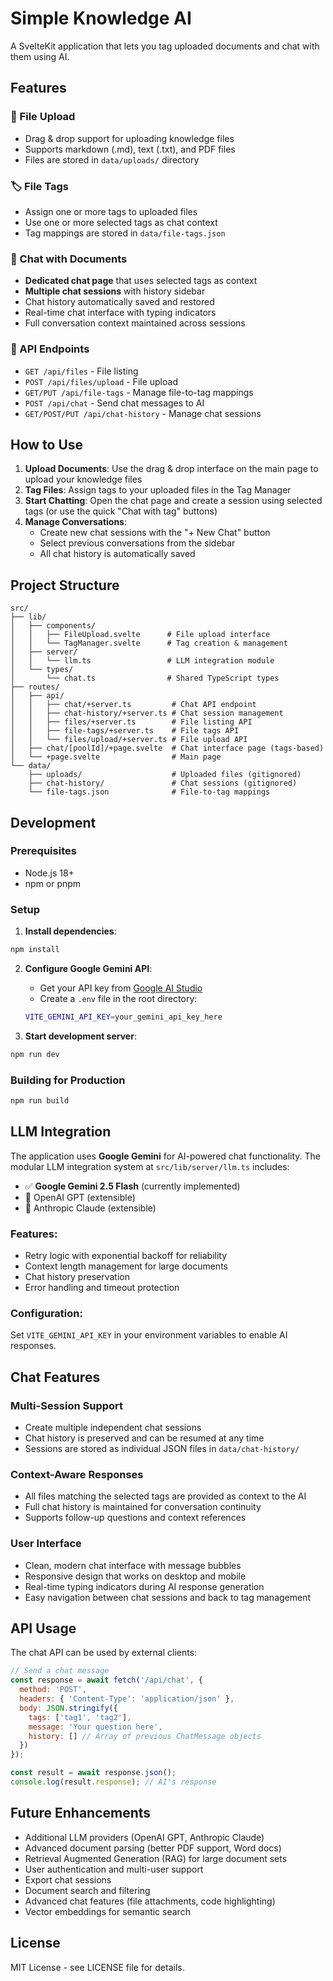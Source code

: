 # Simple Knowledge AI

A SvelteKit application that lets you tag uploaded documents and chat with them using AI.

## Features

### 📁 File Upload
- Drag & drop support for uploading knowledge files
- Supports markdown (.md), text (.txt), and PDF files
- Files are stored in `data/uploads/` directory

### 🏷️ File Tags
- Assign one or more tags to uploaded files
- Use one or more selected tags as chat context
- Tag mappings are stored in `data/file-tags.json`

### 💬 Chat with Documents
- **Dedicated chat page** that uses selected tags as context
- **Multiple chat sessions** with history sidebar
- Chat history automatically saved and restored
- Real-time chat interface with typing indicators
- Full conversation context maintained across sessions

### 🔧 API Endpoints
- `GET /api/files` - File listing
- `POST /api/files/upload` - File upload
- `GET/PUT /api/file-tags` - Manage file-to-tag mappings
- `POST /api/chat` - Send chat messages to AI
- `GET/POST/PUT /api/chat-history` - Manage chat sessions

## How to Use

1. **Upload Documents**: Use the drag & drop interface on the main page to upload your knowledge files
2. **Tag Files**: Assign tags to your uploaded files in the Tag Manager
3. **Start Chatting**: Open the chat page and create a session using selected tags (or use the quick "Chat with tag" buttons)
4. **Manage Conversations**: 
   - Create new chat sessions with the "+ New Chat" button
   - Select previous conversations from the sidebar
   - All chat history is automatically saved

## Project Structure

```
src/
├── lib/
│   ├── components/
│   │   ├── FileUpload.svelte      # File upload interface
│   │   └── TagManager.svelte      # Tag creation & management
│   ├── server/
│   │   └── llm.ts                 # LLM integration module
│   └── types/
│       └── chat.ts                # Shared TypeScript types
├── routes/
│   ├── api/
│   │   ├── chat/+server.ts         # Chat API endpoint
│   │   ├── chat-history/+server.ts # Chat session management
│   │   ├── files/+server.ts        # File listing API
│   │   ├── file-tags/+server.ts    # File tags API
│   │   └── files/upload/+server.ts # File upload API
│   ├── chat/[poolId]/+page.svelte  # Chat interface page (tags-based)
│   └── +page.svelte                # Main page
└── data/
    ├── uploads/                    # Uploaded files (gitignored)
    ├── chat-history/               # Chat sessions (gitignored)
    └── file-tags.json              # File-to-tag mappings
```

## Development

### Prerequisites
- Node.js 18+
- npm or pnpm

### Setup

1. **Install dependencies**:
```bash
npm install
```

2. **Configure Google Gemini API**:
   - Get your API key from [Google AI Studio](https://makersuite.google.com/app/apikey)
   - Create a `.env` file in the root directory:
   ```bash
   VITE_GEMINI_API_KEY=your_gemini_api_key_here
   ```

3. **Start development server**:
```bash
npm run dev
```

### Building for Production
```bash
npm run build
```

## LLM Integration

The application uses **Google Gemini** for AI-powered chat functionality. The modular LLM integration system at `src/lib/server/llm.ts` includes:

- ✅ **Google Gemini 2.5 Flash** (currently implemented)
- 🔧 OpenAI GPT (extensible)
- 🔧 Anthropic Claude (extensible)

### Features:
- Retry logic with exponential backoff for reliability
- Context length management for large documents
- Chat history preservation
- Error handling and timeout protection

### Configuration:
Set `VITE_GEMINI_API_KEY` in your environment variables to enable AI responses.

## Chat Features

### Multi-Session Support
- Create multiple independent chat sessions
- Chat history is preserved and can be resumed at any time
- Sessions are stored as individual JSON files in `data/chat-history/`

### Context-Aware Responses
- All files matching the selected tags are provided as context to the AI
- Full chat history is maintained for conversation continuity
- Supports follow-up questions and context references

### User Interface
- Clean, modern chat interface with message bubbles
- Responsive design that works on desktop and mobile
- Real-time typing indicators during AI response generation
- Easy navigation between chat sessions and back to tag management

## API Usage

The chat API can be used by external clients:

```javascript
// Send a chat message
const response = await fetch('/api/chat', {
  method: 'POST',
  headers: { 'Content-Type': 'application/json' },
  body: JSON.stringify({
    tags: ['tag1', 'tag2'],
    message: 'Your question here',
    history: [] // Array of previous ChatMessage objects
  })
});

const result = await response.json();
console.log(result.response); // AI's response
```

## Future Enhancements

- Additional LLM providers (OpenAI GPT, Anthropic Claude)
- Advanced document parsing (better PDF support, Word docs)
- Retrieval Augmented Generation (RAG) for large document sets
- User authentication and multi-user support
- Export chat sessions
- Document search and filtering
- Advanced chat features (file attachments, code highlighting)
- Vector embeddings for semantic search

## License

MIT License - see LICENSE file for details. 